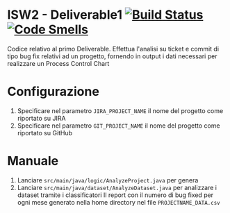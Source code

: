 # ISW2 - Deliverable1 [![Build Status](https://travis-ci.com/danilo-dellorco/deliverable1.svg?branch=master)](https://travis-ci.com/danilo-dellorco/deliverable1) [![Code Smells](https://sonarcloud.io/api/project_badges/measure?project=danilo-dellorco_deliverable1&metric=code_smells)](https://sonarcloud.io/dashboard?id=danilo-dellorco_deliverable1)
Codice relativo al primo Deliverable. Effettua l'analisi su ticket e commit di tipo bug fix relativi ad un progetto, fornendo in output i dati necessari per realizzare un Process Control Chart

# Configurazione
1. Specificare nel parametro ```JIRA_PROJECT_NAME``` il nome del progetto come riportato su JIRA
2. Specificare nel parametro  ```GIT_PROJECT_NAME``` il nome del progetto come riportato su GitHub

# Manuale
1. Lanciare ```src/main/java/logic/AnalyzeProject.java``` per genera
2. Lanciare ```src/main/java/dataset/AnalyzeDataset.java``` per analizzare i dataset tramite i classificatori
Il report con il numero di bug fixed per ogni mese generato nella home directory nel file  ```PROJECTNAME_DATA.csv```
